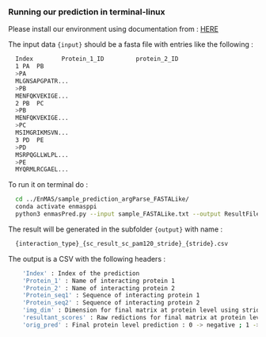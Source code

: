 ### Running our prediction in terminal-linux

Please install our environment using documentation from : [HERE](../README.md#setting-up-the-environment-for-enmas-)

The input data `{input}` should be a fasta file with entries like the following :
```bash
  Index        Protein_1_ID         protein_2_ID
  1 PA  PB
  >PA
  MLGNSAPGPATR...
  >PB
  MENFQKVEKIGE...
  2 PB  PC
  >PB
  MENFQKVEKIGE...
  >PC
  MSIMGRIKMSVN...
  3 PD  PE
  >PD
  MSRPQGLLWLPL...
  >PE
  MYQRMLRCGAEL...
```

To run it on terminal do :
```bash
  cd ../EnMAS/sample_prediction_argParse_FASTALike/
  conda activate enmasppi
  python3 enmasPred.py --input sample_FASTALike.txt --output ResultFiles/ --stride 64 --interaction_type "positive" --device cpu
```

The result will be generated in the subfolder `{output}` with name :
```bash
  {interaction_type}_{sc_result_sc_pam120_stride}_{stride}.csv
```

The output is a CSV with the following headers :
```bash
    'Index' : Index of the prediction
    'Protein_1' : Name of interacting protein 1
    'Protein_2' : Name of interacting protein 2
    'Protein_seq1' : Sequence of interacting protein 1
    'Protein_seq2' : Sequence of interacting protein 2
    'img_dim' : Dimension for final matrix at protein level using strides (num of sub images),
    'resultant_scores' : Raw redictions for final matrix at protein level using strides (num of sub images)
    'orig_pred' : Final protein level prediction : 0 -> negative ; 1 -> positive
```